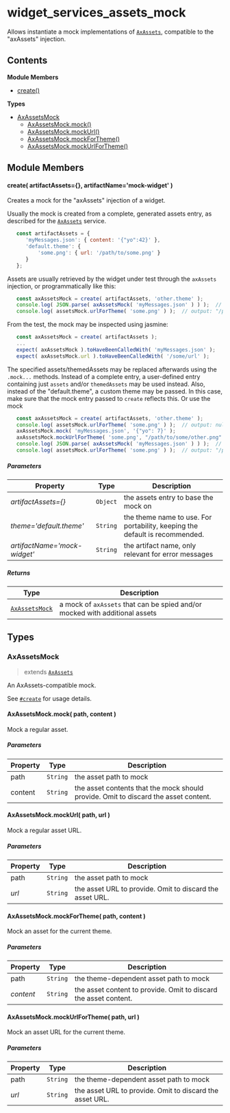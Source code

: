
# <a id="widget_services_assets_mock"></a>widget_services_assets_mock

Allows instantiate a mock implementations of [`AxAssets`](runtime.widget_services.md), compatible to the "axAssets" injection.

## Contents

**Module Members**

- [create()](#create)

**Types**

- [AxAssetsMock](#AxAssetsMock)
  - [AxAssetsMock.mock()](#AxAssetsMock.mock)
  - [AxAssetsMock.mockUrl()](#AxAssetsMock.mockUrl)
  - [AxAssetsMock.mockForTheme()](#AxAssetsMock.mockForTheme)
  - [AxAssetsMock.mockUrlForTheme()](#AxAssetsMock.mockUrlForTheme)

## Module Members

#### <a id="create"></a>create( artifactAssets={}, artifactName='mock-widget' )

Creates a mock for the "axAssets" injection of a widget.

Usually the mock is created from a complete, generated assets entry, as described for the [`AxAssets`](runtime.widget_services.md)
service.

```javascript
   const artifactAssets = {
      'myMessages.json': { content: '{"yo":42}' },
      'default.theme': {
          'some.png': { url: '/path/to/some.png' }
      }
   };
```

Assets are usually retrieved by the widget under test through the `axAssets` injection, or
programmatically like this:

```javascript
   const axAssetsMock = create( artifactAssets, 'other.theme' );
   console.log( JSON.parse( axAssetsMock( 'myMessages.json' ) ) );  // output: { yo: 42 }
   console.log( assetsMock.urlForTheme( 'some.png' ) );  // output: "/path/to/some.png"
```

From the test, the mock may be inspected using jasmine:

```javascript
   const axAssetsMock = create( artifactAssets );
   ...
   expect( axAssetsMock ).toHaveBeenCalledWith( 'myMessages.json' );
   expect( axAssetsMock.url ).toHaveBeenCalledWith( '/some/url' );
```

The specified assets/themedAssets may be replaced afterwards using the `.mock...` methods.
Instead of a complete entry, a user-defined entry containing just `assets` and/or `themedAssets` may be
used instead. Also, instead of the "default.theme", a custom theme may be passed. In this case, make sure
that the mock entry passed to `create` reflects this. Or use the mock

```javascript
   const axAssetsMock = create( artifactAssets, 'other.theme' );
   console.log( assetsMock.urlForTheme( 'some.png' ) );  // output: null
   axAssetsMock.mock( 'myMessages.json', '{"yo": 7}' );
   axAssetsMock.mockUrlForTheme( 'some.png', "/path/to/some/other.png" );
   console.log( JSON.parse( axAssetsMock( 'myMessages.json' ) ) );  // output: { yo: 7 }
   console.log( assetsMock.urlForTheme( 'some.png' ) );  // output: "/path/to/some/other.png"
```

##### Parameters

| Property | Type | Description |
| -------- | ---- | ----------- |
| _artifactAssets={}_ | `Object` |  the assets entry to base the mock on |
| _theme='default.theme'_ | `String` |  the theme name to use. For portability, keeping the default is recommended. |
| _artifactName='mock-widget'_ | `String` |  the artifact name, only relevant for error messages |

##### Returns

| Type | Description |
| ---- | ----------- |
| [`AxAssetsMock`](#AxAssetsMock) |  a mock of `axAssets` that can be spied and/or mocked with additional assets |

## Types

### <a id="AxAssetsMock"></a>AxAssetsMock

> extends [`AxAssets`](runtime.widget_services.md#AxAssets)

An AxAssets-compatible mock.

See [`#create`](#create) for usage details.

#### <a id="AxAssetsMock.mock"></a>AxAssetsMock.mock( path, content )

Mock a regular asset.

##### Parameters

| Property | Type | Description |
| -------- | ---- | ----------- |
| path | `String` |  the asset path to mock |
| content | `String` |  the asset contents that the mock should provide. Omit to discard the asset content. |

#### <a id="AxAssetsMock.mockUrl"></a>AxAssetsMock.mockUrl( path, url )

Mock a regular asset URL.

##### Parameters

| Property | Type | Description |
| -------- | ---- | ----------- |
| path | `String` |  the asset path to mock |
| _url_ | `String` |  the asset URL to provide. Omit to discard the asset URL. |

#### <a id="AxAssetsMock.mockForTheme"></a>AxAssetsMock.mockForTheme( path, content )

Mock an asset for the current theme.

##### Parameters

| Property | Type | Description |
| -------- | ---- | ----------- |
| path | `String` |  the theme-dependent asset path to mock |
| _content_ | `String` |  the asset content to provide. Omit to discard the asset content. |

#### <a id="AxAssetsMock.mockUrlForTheme"></a>AxAssetsMock.mockUrlForTheme( path, url )

Mock an asset URL for the current theme.

##### Parameters

| Property | Type | Description |
| -------- | ---- | ----------- |
| path | `String` |  the theme-dependent asset path to mock |
| _url_ | `String` |  the asset URL to provide. Omit to discard the asset URL. |
